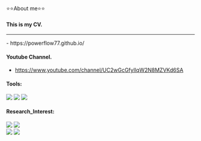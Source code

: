 ⭐⭐About me⭐⭐

#### This is my CV.
<hr class="fade">
- https://powerflow77.github.io/  

#### Youtube Channel.  
- https://www.youtube.com/channel/UC2wGcGfyIlqW2N8MZVKd6SA

#### Tools:   
![](https://img.shields.io/badge/-Python-red)
![](https://img.shields.io/badge/-Pytorch-orange)
![](https://img.shields.io/badge/-MATLAB/SIMULINK-yellow)


#### Research_Interest:  
![](https://img.shields.io/badge/-Power_System-green)
![](https://img.shields.io/badge/-Smart_City-blue)<br>
![](https://img.shields.io/badge/-Deep_Learning-navy)
![](https://img.shields.io/badge/-Reinforcement_Learning-purple)





<!--
**powerflow77/powerflow77** is a ✨ _special_ ✨ repository because its `README.md` (this file) appears on your GitHub profile.

Here are some ideas to get you started:

- 🔭 I’m currently working on ...
- 🌱 I’m currently learning ...
- 👯 I’m looking to collaborate on ...
- 🤔 I’m looking for help with ...
- 💬 Ask me about ...
- 📫 How to reach me: ...
- 😄 Pronouns: ...
- ⚡ Fun fact: ...
-->
